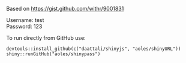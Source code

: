 Based on https://gist.github.com/withr/9001831

Username: test  
Password: 123

To run directly from GitHub use:

```
devtools::install_github(c("daattali/shinyjs", "aoles/shinyURL"))
shiny::runGitHub("aoles/shinypass")
```
